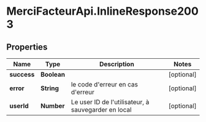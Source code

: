 # MerciFacteurApi.InlineResponse2003

## Properties
Name | Type | Description | Notes
------------ | ------------- | ------------- | -------------
**success** | **Boolean** |  | [optional] 
**error** | **String** | le code d&#x27;erreur en cas d&#x27;erreur | [optional] 
**userId** | **Number** | Le user ID de l&#x27;utilisateur, à sauvegarder en local | [optional] 
